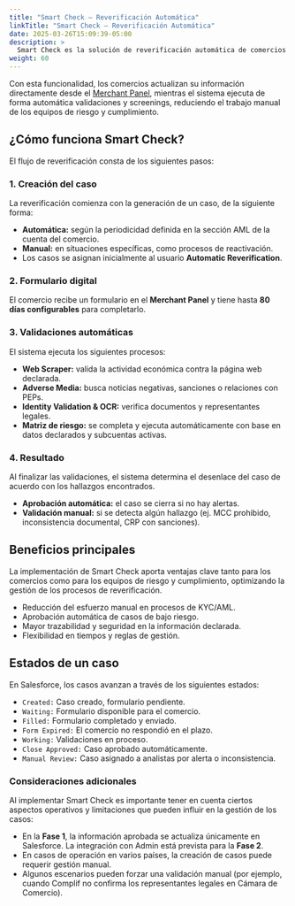 ```yaml
---
title: "Smart Check – Reverificación Automática"
linkTitle: "Smart Check – Reverificación Automática"
date: 2025-03-26T15:09:39-05:00
description: >
  Smart Check es la solución de reverificación automática de comercios que PayU LATAM implementa para optimizar los procesos de cumplimiento (KYC/AML).
weight: 60
---
```


Con esta funcionalidad, los comercios actualizan su información directamente desde el <a href="https://merchants.payulatam.com/login/auth" target="_blank">Merchant Panel</a>, mientras el sistema ejecuta de forma automática validaciones y screenings, reduciendo el trabajo manual de los equipos de riesgo y cumplimiento.

## ¿Cómo funciona Smart Check?

El flujo de reverificación consta de los siguientes pasos:

### 1. Creación del caso

La reverificación comienza con la generación de un caso, de la siguiente forma:

* **Automática:** según la periodicidad definida en la sección AML de la cuenta del comercio.  
* **Manual:** en situaciones específicas, como procesos de reactivación.  
* Los casos se asignan inicialmente al usuario **Automatic Reverification**.

### 2. Formulario digital

El comercio recibe un formulario en el **Merchant Panel** y tiene hasta **80 días configurables** para completarlo.

### 3. Validaciones automáticas

El sistema ejecuta los siguientes procesos:

* **Web Scraper:** valida la actividad económica contra la página web declarada.
* **Adverse Media:** busca noticias negativas, sanciones o relaciones con PEPs.
* **Identity Validation & OCR:** verifica documentos y representantes legales.
* **Matriz de riesgo:** se completa y ejecuta automáticamente con base en datos declarados y subcuentas activas.

### 4. Resultado

Al finalizar las validaciones, el sistema determina el desenlace del caso de acuerdo con los hallazgos encontrados.

* **Aprobación automática:** el caso se cierra si no hay alertas.
* **Validación manual:** si se detecta algún hallazgo (ej. MCC prohibido, inconsistencia documental, CRP con sanciones).

## Beneficios principales

La implementación de Smart Check aporta ventajas clave tanto para los comercios como para los equipos de riesgo y cumplimiento, optimizando la gestión de los procesos de reverificación.

* Reducción del esfuerzo manual en procesos de KYC/AML.
* Aprobación automática de casos de bajo riesgo.
* Mayor trazabilidad y seguridad en la información declarada.
* Flexibilidad en tiempos y reglas de gestión.

## Estados de un caso

En Salesforce, los casos avanzan a través de los siguientes estados:

* `Created:` Caso creado, formulario pendiente.
* `Waiting:` Formulario disponible para el comercio.
* `Filled:` Formulario completado y enviado.
* `Form Expired:` El comercio no respondió en el plazo.
* `Working:` Validaciones en proceso.
* `Close Approved:` Caso aprobado automáticamente.
* `Manual Review:` Caso asignado a analistas por alerta o inconsistencia.

### Consideraciones adicionales

Al implementar Smart Check es importante tener en cuenta ciertos aspectos operativos y limitaciones que pueden influir en la gestión de los casos:

* En la **Fase 1**, la información aprobada se actualiza únicamente en Salesforce. La integración con Admin está prevista para la **Fase 2**.
* En casos de operación en varios países, la creación de casos puede requerir gestión manual.
* Algunos escenarios pueden forzar una validación manual (por ejemplo, cuando Complif no confirma los representantes legales en Cámara de Comercio).